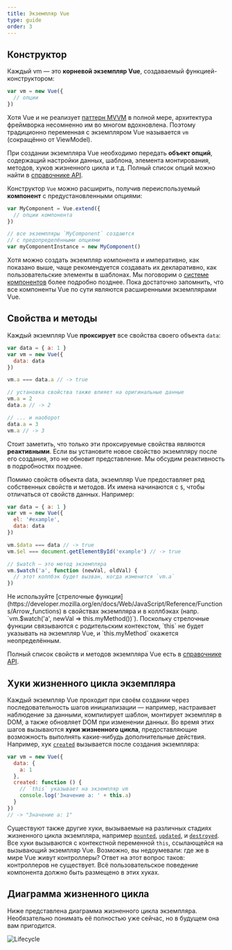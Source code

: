 ```yaml
---
title: Экземпляр Vue
type: guide
order: 3
---
```


## Конструктор

Каждый vm — это **корневой экземпляр Vue**, создаваемый функцией-конструктором:

``` js
var vm = new Vue({
  // опции
})
```

Хотя Vue и не реализует [паттерн MVVM](https://en.wikipedia.org/wiki/Model_View_ViewModel) в полной мере, архитектура фреймворка несомненно им во многом вдохновлена. Поэтому традиционно переменная с экземпляром Vue называется `vm` (сокращённо от ViewModel).

При создании экземпляра Vue необходимо передать **объект опций**, содержащий настройки данных, шаблона, элемента монтирования, методов, хуков жизненного цикла и т.д. Полный список опций можно найти в [справочнике API](../api).

Конструктор `Vue` можно расширить, получив переиспользуемый **компонент** с предустановленными опциями:

``` js
var MyComponent = Vue.extend({
  // опции компонента
})

// все экземпляры `MyComponent` создаются
// с предопределёнными опциями
var myComponentInstance = new MyComponent()
```

Хотя можно создать экземпляр компонента и императивно, как показано выше, чаще рекомендуется создавать их декларативно, как пользовательские элементы в шаблонах. Мы поговорим о [системе компонентов](components.html) более подробно позднее. Пока достаточно запомнить, что все компоненты Vue по сути являются расширенными экземплярами Vue.

## Свойства и методы

Каждый экземпляр Vue **проксирует** все свойства своего объекта `data`:

``` js
var data = { a: 1 }
var vm = new Vue({
  data: data
})

vm.a === data.a // -> true

// установка свойства также влияет на оригинальные данные
vm.a = 2
data.a // -> 2

// ... и наоборот
data.a = 3
vm.a // -> 3
```

Стоит заметить, что только эти проксируемые свойства являются **реактивными**. Если вы установите новое свойство экземпляру после его создания, это не обновит представление. Мы обсудим реактивность в подробностях позднее.

Помимо свойств объекта data, экземпляр Vue предоставляет ряд собственных свойств и методов. Их имена начинаются с `$`, чтобы отличаться от свойств данных. Например:

``` js
var data = { a: 1 }
var vm = new Vue({
  el: '#example',
  data: data
})

vm.$data === data // -> true
vm.$el === document.getElementById('example') // -> true

// $watch — это метод экземпляра
vm.$watch('a', function (newVal, oldVal) {
  // этот коллбэк будет вызван, когда изменится `vm.a`
})
```

<p class="tip">Не используйте [стрелочные функции](https://developer.mozilla.org/en/docs/Web/JavaScript/Reference/Functions/Arrow_functions) в свойствах экземпляра и в коллбэках (напр. `vm.$watch('a', newVal => this.myMethod())`). Поскольку стрелочные функции связываются с родительским контекстом, `this` не будет указывать на экземпляр Vue, и `this.myMethod` окажется неопределённым.</p>

Полный список свойств и методов экземпляра Vue есть в [справочнике API](../api).

## Хуки жизненного цикла экземпляра

Каждый экземпляр Vue проходит при своём создании через последовательность шагов инициализации — например, настраивает наблюдение за данными, компилирует шаблон, монтирует экземпляр в DOM, а также обновляет DOM при изменении данных. Во время этих шагов вызываются **хуки жизненного цикла**, предоставляющие возможность выполнять какие-нибудь дополнительные действия. Например, хук [`created`](../api/#created) вызывается после создания экземпляра:

``` js
var vm = new Vue({
  data: {
    a: 1
  },
  created: function () {
    // `this` указывает на экземпляр vm
    console.log('Значение a: ' + this.a)
  }
})
// -> "Значение a: 1"
```

Существуют также другие хуки, вызываемые на различных стадиях жизненного цикла экземпляра, например [`mounted`](../api/#mounted), [`updated`](../api/#updated), и [`destroyed`](../api/#destroyed). Все хуки вызываются с контекстной переменной `this`, ссылающейся на вызывающий экземпляр Vue. Возможно, вы недоумевали: где же в мире Vue живут контроллеры? Ответ на этот вопрос таков: контроллеров не существует. Всё пользовательское поведение компонента должно быть размещено в этих хуках.

## Диаграмма жизненного цикла

Ниже представлена диаграмма жизненного цикла экземпляра. Необязательно понимать её полностью уже сейчас, но в будущем она вам пригодится.

![Lifecycle](/images/lifecycle.png)
